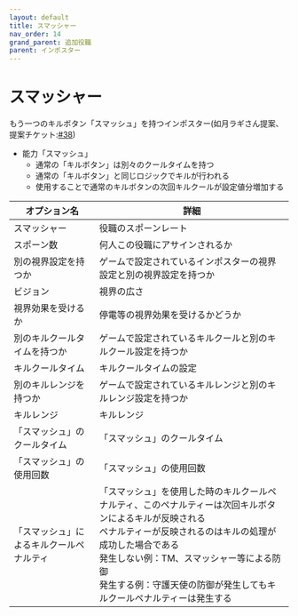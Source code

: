 ```yaml
---
layout: default
title: スマッシャー
nav_order: 14
grand_parent: 追加役職
parent: インポスター
---
```


# スマッシャー

もう一つのキルボタン「スマッシュ」を持つインポスター(如月ラギさん提案、提案チケット:[#38](https://github.com/yukieiji/ExtremeRoles/issues/38))
- 能力「スマッシュ」
  - 通常の「キルボタン」は別々のクールタイムを持つ
  - 通常の「キルボタン」と同じロジックでキルが行われる
  - 使用することで通常のキルボタンの次回キルクールが設定値分増加する


|  オプション名 |  詳細  |
| ---- | ---- |
|  スマッシャー  | 役職のスポーンレート |
|  スポーン数  | 何人この役職にアサインされるか |
|  別の視界設定を持つか  |  ゲームで設定されているインポスターの視界設定と別の視界設定を持つか  |
|  ビジョン  |  視界の広さ  |
|  視界効果を受けるか  |  停電等の視界効果を受けるかどうか  |
|  別のキルクールタイムを持つか  | ゲームで設定されているキルクールと別のキルクール設定を持つか |
|  キルクールタイム  |  キルクールタイムの設定  |
|  別のキルレンジを持つか  |  ゲームで設定されているキルレンジと別のキルレンジ設定を持つか  |
|  キルレンジ  |  キルレンジ  |
|  「スマッシュ」のクールタイム  |  「スマッシュ」のクールタイム  |
|  「スマッシュ」の使用回数  |  「スマッシュ」の使用回数   |
|  「スマッシュ」によるキルクールペナルティ  |  「スマッシュ」を使用した時のキルクールペナルティ、このペナルティーは次回キルボタンによるキルが反映される<br>ペナルティーが反映されるのはキルの処理が成功した場合である<br>発生しない例：TM、スマッシャー等による防御<br>発生する例：守護天使の防御が発生してもキルクールペナルティーは発生する  |